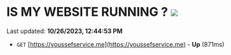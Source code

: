 # IS MY WEBSITE RUNNING ? [![](https://img.shields.io/static/v1?label=Sponsor&message=%E2%9D%A4&logo=GitHub&color=%23fe8e86)](https://github.com/sponsors/<username>)

Last updated: **10/26/2023, 12:44:53 PM**

- `GET` [https://youssefservice.me](https://youssefservice.me) - **Up** (871ms)
